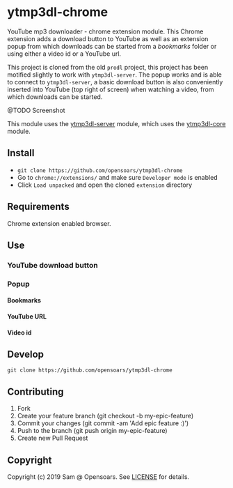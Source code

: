 # ytmp3dl-chrome

YouTube mp3 downloader - chrome extension module. This Chrome extension adds a download button to YouTube as well as an extension popup from which downloads can be started from a _bookmarks_ folder or using either a video id or a YouTube url.

This project is cloned from the old `prodl` project, this project has been motified slightly to work with `ytmp3dl-server`. The popup works and is able to connect to `ytmp3dl-server`, a basic download button is also conveniently inserted into YouTube (top right of screen) when watching a video, from which downloads can be started.

@TODO Screenshot

This module uses the [ytmp3dl-server](https://github.com/opensoars/ytmp3dl-server) module, which uses the [ytmp3dl-core](https://github.com/opensoars/ytmp3dl-core) module.

## Install

- `git clone https://github.com/opensoars/ytmp3dl-chrome`
- Go to `chrome://extensions/` and make sure `Developer mode` is enabled
- Click `Load unpacked` and open the cloned `extension` directory

## Requirements

Chrome extension enabled browser.

## Use

### YouTube download button

### Popup

#### Bookmarks

#### YouTube URL

#### Video id

## Develop

`git clone https://github.com/opensoars/ytmp3dl-chrome`

## Contributing

1. Fork
2. Create your feature branch (git checkout -b my-epic-feature)
3. Commit your changes (git commit -am 'Add epic feature :)')
4. Push to the branch (git push origin my-epic-feature)
5. Create new Pull Request

## Copyright

Copyright (c) 2019 Sam @ Opensoars. See [LICENSE](https://github.com/opensoars/ezreq/blob/master/LICENSE) for details.
